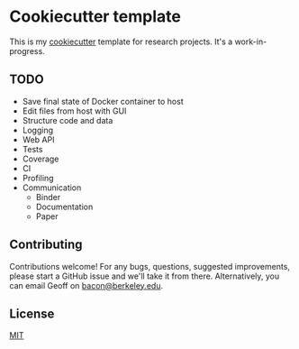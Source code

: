 # Cookiecutter template

This is my [cookiecutter](https://cookiecutter.readthedocs.io/en/latest/) template for research projects. It's a work-in-progress.

## TODO

* Save final state of Docker container to host
* Edit files from host with GUI
* Structure code and data
* Logging
* Web API
* Tests
* Coverage
* CI
* Profiling
* Communication
    * Binder
    * Documentation
    * Paper

## Contributing
Contributions welcome! For any bugs, questions, suggested improvements, please start a GitHub issue and we'll take it from there. Alternatively, you can email Geoff on bacon@berkeley.edu.

## License
[MIT](https://choosealicense.com/licenses/mit/)